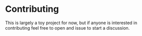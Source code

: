 # Contributing

This is largely a toy project for now, but if anyone is interested in contributing feel free to open and issue to start a discussion.